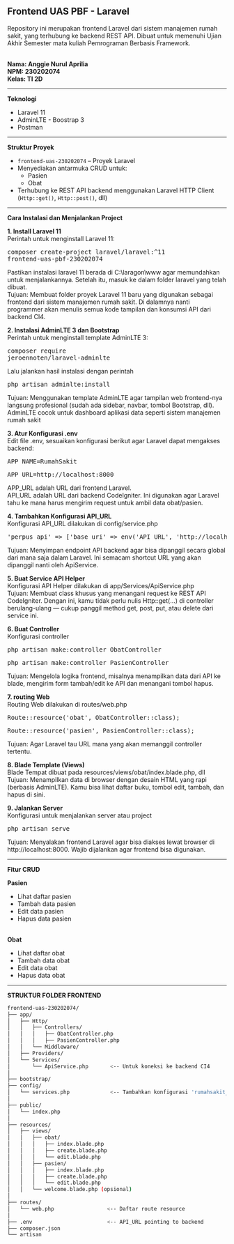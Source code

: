 <h2>Frontend UAS PBF - Laravel</h2>
<p>Repository ini merupakan frontend Laravel dari sistem manajemen rumah sakit, yang terhubung ke backend REST API. Dibuat untuk memenuhi Ujian Akhir Semester mata kuliah Pemrograman Berbasis Framework.</p>
<p><b>
    <br>Nama: Anggie Nurul Aprilia
    <br>NPM: 230202074
    <br>Kelas: TI 2D
</b></p>
<hr>
<p><strong>Teknologi</strong></p>
<ul style="list-style-type:disc;">
  <li>Laravel 11</li>
  <li>AdminLTE - Boostrap 3</li>
  <li>Postman</li>
</ul>
<hr>
<p><b>Struktur Proyek</b></p>
    <ul>
      <li><code>frontend-uas-230202074</code> – Proyek Laravel</li>
      <li>Menyediakan antarmuka CRUD untuk:
        <ul>
          <li>Pasien</li>
          <li>Obat</li>
        </ul>
      </li>
      <li>Terhubung ke REST API backend menggunakan Laravel HTTP Client
        (<code>Http::get()</code>, <code>Http::post()</code>, dll)
      </li>
    </ul>
<hr>

<strong>Cara Instalasi dan Menjalankan Project</strong>
<br>
<b><p>1. Install Laravel 11</b>
<br>Perintah untuk menginstall Laravel 11:
<br><pre>composer create-project laravel/laravel:^11 frontend-uas-pbf-230202074</pre>
Pastikan instalasi laravel 11 berada di C:\laragon\www agar memundahkan untuk menjalankannya. Setelah itu, masuk ke dalam folder laravel yang telah dibuat.
<br>Tujuan: Membuat folder proyek Laravel 11 baru yang digunakan sebagai frontend dari sistem manajemen rumah sakit. Di dalamnya nanti programmer akan menulis semua kode tampilan dan konsumsi API dari backend CI4.

<b><p>2. Instalasi AdminLTE 3 dan Bootstrap</b>
<br>Perintah untuk menginstall template AdminLTE 3:
<br><pre>composer require jeroennoten/laravel-adminlte</pre>
Lalu jalankan hasil instalasi dengan perintah
<pre>php artisan adminlte:install</pre>
Tujuan: Menggunakan template AdminLTE agar tampilan web frontend-nya langsung profesional (sudah ada sidebar, navbar, tombol Bootstrap, dll). AdminLTE cocok untuk dashboard aplikasi data seperti sistem manajemen rumah sakit

<b><p>3. Atur Konfigurasi .env</b>
<br>Edit file .env, sesuaikan konfigurasi berikut agar Laravel dapat mengakses backend:
<pre>APP_NAME=RumahSakit</pre>
<pre>APP_URL=http://localhost:8000</pre>
APP_URL adalah URL dari frontend Laravel.
<br>API_URL adalah URL dari backend CodeIgniter. Ini digunakan agar Laravel tahu ke mana harus mengirim request untuk ambil data obat/pasien.

<b><p>4. Tambahkan Konfigurasi API_URL</b>
<br>Konfigurasi API_URL dilakukan di config/service.php
<pre>'perpus_api' => ['base_uri' => env('API_URL', 'http://localhost:8080'),]</pre>
Tujuan: Menyimpan endpoint API backend agar bisa dipanggil secara global dari mana saja dalam Laravel. Ini semacam shortcut URL yang akan dipanggil nanti oleh ApiService.

<b><p>5. Buat Service API Helper</b>
<br>Konfigurasi API Helper dilakukan di app/Services/ApiService.php
<br>Tujuan: Membuat class khusus yang menangani request ke REST API CodeIgniter. Dengan ini, kamu tidak perlu nulis Http::get(...) di controller berulang-ulang — cukup panggil method get, post, put, atau delete dari service ini.

<b><p>6. Buat Controller</b>
<br>Konfigurasi controller
<pre>php artisan make:controller ObatController</pre>
<pre>php artisan make:controller PasienController</pre>
Tujuan: Mengelola logika frontend, misalnya menampilkan data dari API ke blade, mengirim form tambah/edit ke API dan menangani tombol hapus.

<b><p>7. routing Web</b>
<br>Routing Web dilakukan di routes/web.php
<pre>Route::resource('obat', ObatController::class);</pre>
<pre>Route::resource('pasien', PasienController::class);</pre>
Tujuan: Agar Laravel tau URL mana yang akan memanggil controller tertentu. 

<b><p>8. Blade Template (Views)</b>
<br>Blade Tempat dibuat pada resources/views/obat/index.blade.php, dll
<br>Tujuan: Menampilkan data di browser dengan desain HTML yang rapi (berbasis AdminLTE). Kamu bisa lihat daftar buku, tombol edit, tambah, dan hapus di sini.

<b><p>9. Jalankan Server</b>
<br>Konfigurasi untuk menjalankan server atau project
<pre>php artisan serve</pre>
Tujuan: Menyalakan frontend Laravel agar bisa diakses lewat browser di http://localhost:8000. Wajib dijalankan agar frontend bisa digunakan.

<hr>
<p><strong>Fitur CRUD</strong></p>
<b>Pasien</b>
<ul style="list-style-type:disc;">
  <li>Lihat daftar pasien</li>
  <li>Tambah data pasien</li>
  <li>Edit data pasien</li>
  <li>Hapus data pasien</li>
</ul>
<br>
<b>Obat</b>
<ul style="list-style-type:disc;">
  <li>Lihat daftar obat</li>
  <li>Tambah data obat</li>
  <li>Edit data obat</li>
  <li>Hapus data obat</li>
</ul>

<hr>
<p><strong>STRUKTUR FOLDER FRONTEND</strong></p>

```bash
frontend-uas-230202074/
├── app/
│   ├── Http/
│   │   ├── Controllers/
│   │   │   ├── ObatController.php
│   │   │   ├── PasienController.php
│   │   └── Middleware/
│   ├── Providers/
│   └── Services/
│       └── ApiService.php       <-- Untuk koneksi ke backend CI4
│
├── bootstrap/
├── config/
│   └── services.php             <-- Tambahkan konfigurasi 'rumahsakit_api'
│
├── public/
│   └── index.php
│
├── resources/
│   ├── views/
│   │   ├── obat/
│   │   │   ├── index.blade.php
│   │   │   ├── create.blade.php
│   │   │   └── edit.blade.php
│   │   ├── pasien/
│   │   │   ├── index.blade.php
│   │   │   ├── create.blade.php
│   │   │   └── edit.blade.php
│   │   └── welcome.blade.php (opsional)
│
├── routes/
│   └── web.php                 <-- Daftar route resource
│
├── .env                        <-- API_URL pointing to backend
├── composer.json
└── artisan

